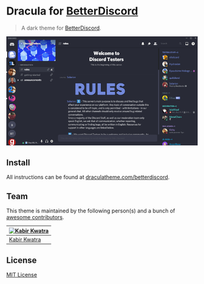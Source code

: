 # Dracula for [BetterDiscord](https://betterdiscord.net)

> A dark theme for [BetterDiscord](https://betterdiscord.net).

![Screenshot](./screenshot.png)

## Install

All instructions can be found at [draculatheme.com/betterdiscord](https://draculatheme.com/betterdiscord).

## Team

This theme is maintained by the following person(s) and a bunch of [awesome contributors](https://github.com/dracula/betterdiscord/graphs/contributors).

[![Kabir Kwatra](https://avatars0.githubusercontent.com/u/30360059?v=3&s=70)](https://github.com/KabirKwatra) |
--- |
[Kabir Kwatra](https://github.com/KabirKwatra) |

## License

[MIT License](./LICENSE)
